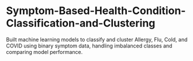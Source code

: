 # Symptom-Based-Health-Condition-Classification-and-Clustering
Built machine learning models to classify and cluster Allergy, Flu, Cold, and COVID using binary symptom data, handling imbalanced classes and comparing model performance.
